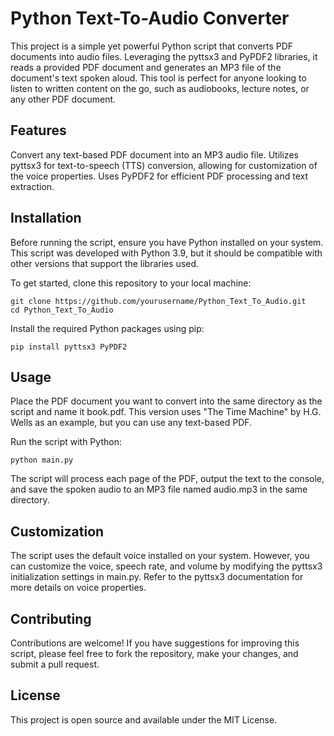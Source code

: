 # Python Text-To-Audio Converter

This project is a simple yet powerful Python script that converts PDF documents into audio files. Leveraging the pyttsx3 and PyPDF2 libraries, it reads a provided PDF document and generates an MP3 file of the document's text spoken aloud. This tool is perfect for anyone looking to listen to written content on the go, such as audiobooks, lecture notes, or any other PDF document.

## Features
Convert any text-based PDF document into an MP3 audio file.
Utilizes pyttsx3 for text-to-speech (TTS) conversion, allowing for customization of the voice properties.
Uses PyPDF2 for efficient PDF processing and text extraction.

## Installation
Before running the script, ensure you have Python installed on your system. This script was developed with Python 3.9, but it should be compatible with other versions that support the libraries used.

To get started, clone this repository to your local machine:

```
git clone https://github.com/yourusername/Python_Text_To_Audio.git
cd Python_Text_To_Audio
```
Install the required Python packages using pip:

```
pip install pyttsx3 PyPDF2
```

## Usage
Place the PDF document you want to convert into the same directory as the script and name it book.pdf. This version uses "The Time Machine" by H.G. Wells as an example, but you can use any text-based PDF.

Run the script with Python:

```
python main.py
```

The script will process each page of the PDF, output the text to the console, and save the spoken audio to an MP3 file named audio.mp3 in the same directory.

## Customization
The script uses the default voice installed on your system. However, you can customize the voice, speech rate, and volume by modifying the pyttsx3 initialization settings in main.py. Refer to the pyttsx3 documentation for more details on voice properties.

## Contributing
Contributions are welcome! If you have suggestions for improving this script, please feel free to fork the repository, make your changes, and submit a pull request.

## License
This project is open source and available under the MIT License.
